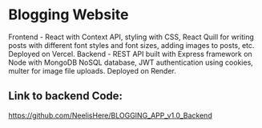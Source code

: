 # Blogging Website
Frontend - React with Context API, styling with CSS, React Quill for writing posts with different font styles and font sizes, adding images to posts, etc. Deployed on Vercel.
Backend - REST API built with Express framework on Node with MongoDB NoSQL database, JWT authentication using cookies, multer for image file uploads. Deployed on Render.
## Link to backend Code:
https://github.com/NeelisHere/BLOGGING_APP_v1.0_Backend




